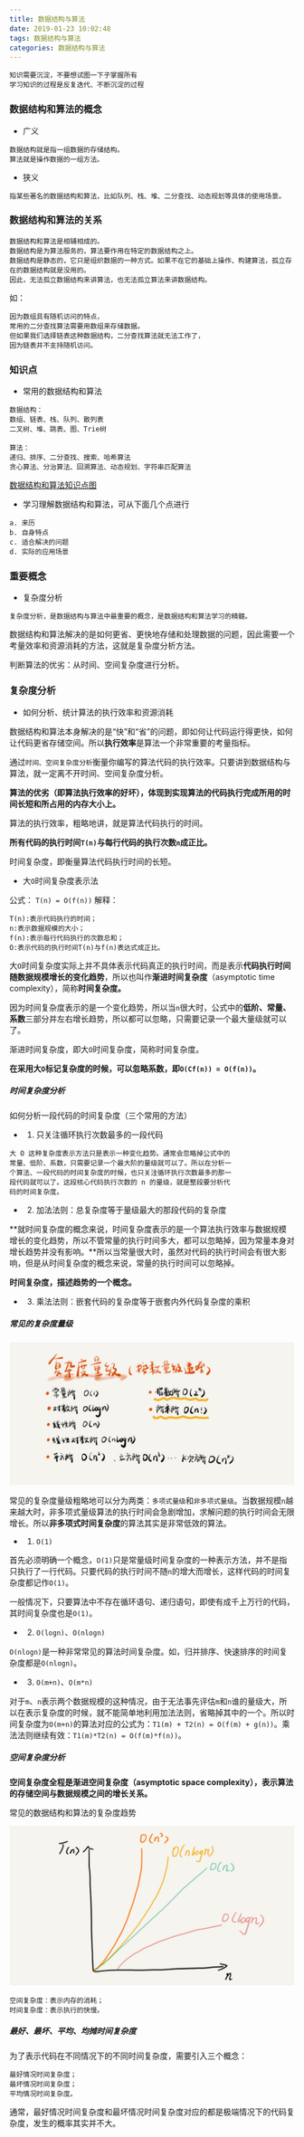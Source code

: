 ```yaml
---
title: 数据结构与算法
date: 2019-01-23 10:02:48
tags: 数据结构与算法
categories: 数据结构与算法
---
```


```
知识需要沉淀，不要想试图一下子掌握所有
学习知识的过程是反复迭代、不断沉淀的过程
```

### 数据结构和算法的概念

* 广义

```
数据结构就是指一组数据的存储结构。
算法就是操作数据的一组方法。
```

* 狭义

```
指某些著名的数据结构和算法，比如队列、栈、堆、二分查找、动态规划等具体的使用场景。
```

### 数据结构和算法的关系

```
数据结构和算法是相辅相成的。
数据结构是为算法服务的，算法要作用在特定的数据结构之上。
数据结构是静态的，它只是组织数据的一种方式。如果不在它的基础上操作、构建算法，孤立存在的数据结构就是没用的。
因此，无法孤立数据结构来讲算法，也无法孤立算法来讲数据结构。
```

如：

```
因为数组具有随机访问的特点，
常用的二分查找算法需要用数组来存储数据。
但如果我们选择链表这种数据结构，二分查找算法就无法工作了，
因为链表并不支持随机访问。
```

### 知识点

* 常用的数据结构和算法

```
数据结构：
数组、链表、栈、队列、散列表
二叉树、堆、跳表、图、Trie树

算法：
递归、排序、二分查找、搜索、哈希算法
贪心算法、分治算法、回溯算法、动态规划、字符串匹配算法
```

[数据结构和算法知识点图](https://88benxiaoyang.github.io/2019/01/23/数据结构与算法图表（一）/)

* 学习理解数据结构和算法，可从下面几个点进行

```
a. 来历
b. 自身特点
c. 适合解决的问题
d. 实际的应用场景
```

### 重要概念

* 复杂度分析

```
复杂度分析，是数据结构与算法中最重要的概念，是数据结构和算法学习的精髓。
```

数据结构和算法解决的是如何更省、更快地存储和处理数据的问题，因此需要一个考量效率和资源消耗的方法，这就是复杂度分析方法。

判断算法的优劣：从时间、空间复杂度进行分析。

### 复杂度分析

* 如何分析、统计算法的执行效率和资源消耗

数据结构和算法本身解决的是“快”和“省”的问题，即如何让代码运行得更快，如何让代码更省存储空间。所以**执行效率**是算法一个非常重要的考量指标。

通过`时间、空间复杂度分析`衡量你编写的算法代码的执行效率。只要讲到数据结构与算法，就一定离不开时间、空间复杂度分析。

**算法的优劣（即算法执行效率的好坏），体现到实现算法的代码执行完成所用的时间长短和所占用的内存大小上。**

算法的执行效率，粗略地讲，就是算法代码执行的时间。

**所有代码的执行时间`T(n)`与每行代码的执行次数`n`成正比。**

时间复杂度，即衡量算法代码执行时间的长短。

* 大`O`时间复杂度表示法

公式： `T(n) = O(f(n))`
解释： 

```
T(n):表示代码执行的时间；
n:表示数据规模的大小；
f(n):表示每行代码执行的次数总和；
O:表示代码的执行时间T(n)与f(n)表达式成正比。
```

大`O`时间复杂度实际上并不具体表示代码真正的执行时间，而是表示**代码执行时间随数据规模增长的变化趋势**，所以也叫作**渐进时间复杂度**（asymptotic time complexity），简称**时间复杂度。**

因为时间复杂度表示的是一个变化趋势，所以当`n`很大时，公式中的**低阶、常量、系数**三部分并左右增长趋势，所以都可以忽略，只需要记录一个最大量级就可以了。

渐进时间复杂度，即大`O`时间复杂度，简称时间复杂度。

**在采用大`O`标记复杂度的时候，可以忽略系数，即`O(Cf(n)) = O(f(n))`。**

##### 时间复杂度分析

如何分析一段代码的时间复杂度（三个常用的方法）

* 1. 只关注循环执行次数最多的一段代码

```
大 O 这种复杂度表示方法只是表示一种变化趋势。通常会忽略掉公式中的
常量、低阶、系数，只需要记录一个最大阶的量级就可以了。所以在分析一
个算法、一段代码的时间复杂度的时候，也只关注循环执行次数最多的那一
段代码就可以了。这段核心代码执行次数的 n 的量级，就是整段要分析代
码的时间复杂度。
```

* 2. 加法法则：总复杂度等于量级最大的那段代码的复杂度

**就时间复杂度的概念来说，时间复杂度表示的是一个算法执行效率与数据规模增长的变化趋势，所以不管常量的执行时间多大，都可以忽略掉，因为常量本身对增长趋势并没有影响。**所以当常量很大时，虽然对代码的执行时间会有很大影响，但是从时间复杂度的概念来说，常量的执行时间可以忽略掉。

**时间复杂度，描述趋势的一个概念。**

* 3. 乘法法则：嵌套代码的复杂度等于嵌套内外代码复杂度的乘积

##### 常见的复杂度量级

![复杂度量级](数据结构与算法/复杂度量级.jpg)

常见的复杂度量级粗略地可以分为两类：`多项式量级`和`非多项式量级`。当数据规模`n`越来越大时，非多项式量级算法的执行时间会急剧增加，求解问题的执行时间会无限增长。所以**非多项式时间复杂度**的算法其实是非常低效的算法。

* 1. `O(1)`

首先必须明确一个概念，`O(1)`只是常量级时间复杂度的一种表示方法，并不是指只执行了一行代码。只要代码的执行时间不随`n`的增大而增长，这样代码的时间复杂度都记作`O(1)`。

一般情况下，只要算法中不存在循环语句、递归语句，即使有成千上万行的代码，其时间复杂度也是`O(1)`。

* 2. `O(logn)`、`O(nlogn)`

`O(nlogn)`是一种非常常见的算法时间复杂度。如，归并排序、快速排序的时间复杂度都是`O(nlogn)`。

* 3. `O(m+n)`、`O(m*n)`

对于`m`、`n`表示两个数据规模的这种情况，由于无法事先评估`m`和`n`谁的量级大，所以在表示复杂度的时候，就不能简单地利用加法法则，省略掉其中的一个。所以时间复杂度为`O(m+n)`的算法对应的公式为：`T1(m) + T2(n) = O(f(m) + g(n))`。乘法法则继续有效：`T1(m)*T2(n) = O(f(m)*f(n))`。

##### 空间复杂度分析

**空间复杂度全程是渐进空间复杂度（asymptotic space complexity），表示算法的存储空间与数据规模之间的增长关系。**

常见的数据结构和算法的复杂度趋势

![常见的数据结构和算法的复杂度趋势](数据结构与算法/常见的数据结构和算法的复杂度趋势.jpg)

```
空间复杂度：表示内存的消耗；
时间复杂度：表示执行的快慢。
```

##### 最好、最坏、平均、均摊时间复杂度

为了表示代码在不同情况下的不同时间复杂度，需要引入三个概念：

```
最好情况时间复杂度；
最坏情况时间复杂度；
平均情况时间复杂度。
```

通常，最好情况时间复杂度和最坏情况时间复杂度对应的都是极端情况下的代码复杂度，发生的概率其实并不大。